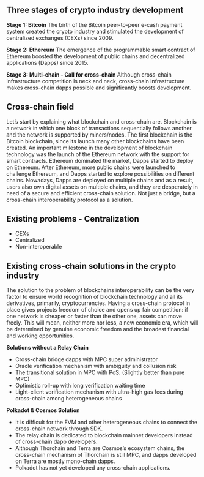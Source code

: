 ## Three stages of crypto industry development

**Stage 1: Bitcoin**
The birth of the Bitcoin peer-to-peer e-cash payment system created the crypto industry and stimulated the development of centralized exchanges (CEXs) since 2009.

**Stage 2: Ethereum**
The emergence of the programmable smart contract of Ethereum boosted the development of public chains and decentralized applications (Dapps) since 2015.

**Stage 3: Multi-chain - Call for cross-chain**
Although cross-chain infrastructure competition is neck and neck, cross-chain infrastructure makes cross-chain dapps possible and significantly boosts development.


## Cross-chain field

Let’s start by explaining what blockchain and cross-chain are. Blockchain is a network in which one block of transactions sequentially follows another and the network is supported by miners/nodes. The first blockchain is the Bitcoin blockchain, since its launch many other blockchains have been created. An important milestone in the development of blockchain technology was the launch of the Ethereum network with the support for smart contracts. Ethereum dominated the market, Dapps started to deploy on Ethereum. After Ethereum, more public chains were launched to challenge Ethereum, and Dapps started to explore possibilities on different chains. Nowadays, Dapps are deployed on multiple chains and as a result, users also own digital assets on multiple chains, and they are desperately in need of a secure and efficient cross-chain solution. Not just a bridge, but a cross-chain interoperability protocol as a solution.

## Existing problems - Centralization

- CEXs
- Centralized
- Non-interoperable

## Existing cross-chain solutions in the crypto industry

The solution to the problem of blockchains interoperability can be the very factor to ensure world recognition of blockchain technology and all its derivatives, primarily, cryptocurrencies. Having a cross-chain protocol in place gives projects freedom of choice and opens up fair competition: if one network is cheaper or faster than the other one, assets can move freely. This will mean, neither more nor less, a new economic era, which will be determined by genuine economic freedom and the broadest financial and working opportunities.

**Solutions without a Relay Chain**
* Cross-chain bridge dapps with MPC super administrator
* Oracle verification mechanism with ambiguity and collusion risk
* The transitional solution in MPC with PoS. (Slightly better than pure MPC)
* Optimistic roll-up with long verification waiting time
* Light-client verification mechanism with ultra-high gas fees during cross-chain among heterogeneous chains

**Polkadot & Cosmos Solution**

* It is difficult for the EVM and other heterogeneous chains to connect the cross-chain network through SDK.
* The relay chain is dedicated to blockchain mainnet developers instead of cross-chain dapp developers.  
* Although Thorchain and Terra are Cosmos’s ecosystem chains, the cross-chain mechanism of Thorchain is still MPC, and dapps developed on Terra are mostly mono-chain dapps.
* Polkadot has not yet developed any cross-chain applications. 

